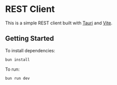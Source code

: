 # REST Client

This is a simple REST client built with [Tauri](https://tauri.app) and [Vite](https://vitejs.dev).

## Getting Started

To install dependencies:

```bash
bun install
```

To run:

```bash
bun run dev
```
